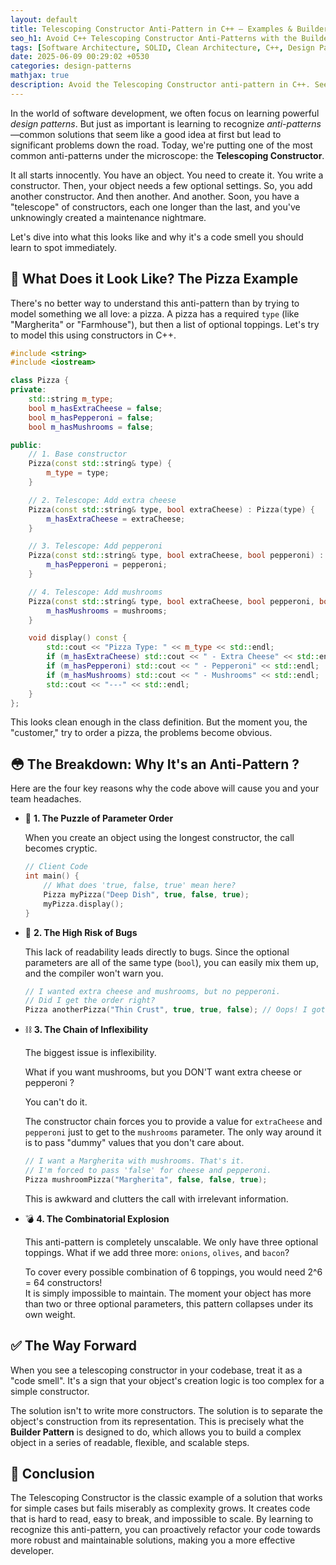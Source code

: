 ```yaml
---
layout: default
title: Telescoping Constructor Anti-Pattern in C++ – Examples & Builder Fix
seo_h1: Avoid C++ Telescoping Constructor Anti-Patterns with the Builder Pattern
tags: [Software Architecture, SOLID, Clean Architecture, C++, Design Patterns]
date: 2025-06-09 00:29:02 +0530
categories: design-patterns
mathjax: true
description: Avoid the Telescoping Constructor anti-pattern in C++. See real-world code examples, its 4 hidden risks, and how the Builder Pattern fixes them.
---
```


In the world of software development, we often focus on learning powerful *design patterns*. But just as important is learning to recognize *anti-patterns*—common solutions that seem like a good idea at first but lead to significant problems down the road. Today, we're putting one of the most common anti-patterns under the microscope: the **Telescoping Constructor**.

It all starts innocently. You have an object. You need to create it. You write a constructor. Then, your object needs a few optional settings. So, you add another constructor. And then another. And another. Soon, you have a "telescope" of constructors, each one longer than the last, and you've unknowingly created a maintenance nightmare.

Let's dive into what this looks like and why it's a code smell you should learn to spot immediately.

## 🍕 What Does it Look Like? The Pizza Example

There's no better way to understand this anti-pattern than by trying to model something we all love: a pizza. A pizza has a required `type` (like "Margherita" or "Farmhouse"), but then a list of optional toppings. Let's try to model this using constructors in C++.

```cpp
#include <string>
#include <iostream>

class Pizza {
private:
    std::string m_type;
    bool m_hasExtraCheese = false;
    bool m_hasPepperoni = false;
    bool m_hasMushrooms = false;

public:
    // 1. Base constructor
    Pizza(const std::string& type) {
        m_type = type;
    }

    // 2. Telescope: Add extra cheese
    Pizza(const std::string& type, bool extraCheese) : Pizza(type) {
        m_hasExtraCheese = extraCheese;
    }

    // 3. Telescope: Add pepperoni
    Pizza(const std::string& type, bool extraCheese, bool pepperoni) : Pizza(type, extraCheese) {
        m_hasPepperoni = pepperoni;
    }

    // 4. Telescope: Add mushrooms
    Pizza(const std::string& type, bool extraCheese, bool pepperoni, bool mushrooms) : Pizza(type, extraCheese, pepperoni) {
        m_hasMushrooms = mushrooms;
    }

    void display() const {
        std::cout << "Pizza Type: " << m_type << std::endl;
        if (m_hasExtraCheese) std::cout << " - Extra Cheese" << std::endl;
        if (m_hasPepperoni) std::cout << " - Pepperoni" << std::endl;
        if (m_hasMushrooms) std::cout << " - Mushrooms" << std::endl;
        std::cout << "---" << std::endl;
    }
};
````
This looks clean enough in the class definition. But the moment you, the "customer," try to order a pizza, the problems become obvious.


## 😳 The Breakdown: Why It's an Anti-Pattern ?

Here are the four key reasons why the code above will cause you and your team headaches.

* 🧩 **1. The Puzzle of Parameter Order**

    When you create an object using the longest constructor, the call becomes cryptic.

    ```cpp
    // Client Code
    int main() {
        // What does 'true, false, true' mean here?
        Pizza myPizza("Deep Dish", true, false, true);
        myPizza.display();
    }
    ````
* 🐛 **2. The High Risk of Bugs**

    This lack of readability leads directly to bugs. Since the optional parameters are all of the same type (`bool`), you can easily mix them up, and the compiler won't warn you.

    ```cpp
    // I wanted extra cheese and mushrooms, but no pepperoni.
    // Did I get the order right?
    Pizza anotherPizza("Thin Crust", true, true, false); // Oops! I got cheese and pepperoni.
    ````

* ⛓️ **3. The Chain of Inflexibility**

    The biggest issue is inflexibility.   
    
    What if you want mushrooms, but you DON'T want extra cheese or pepperoni ?

    You can't do it.

    The constructor chain forces you to provide a value for `extraCheese` and `pepperoni` just to get to the `mushrooms` parameter. The only way around it is to pass "dummy" values that you don't care about.

    ```cpp
    // I want a Margherita with mushrooms. That's it.
    // I'm forced to pass 'false' for cheese and pepperoni.
    Pizza mushroomPizza("Margherita", false, false, true);
    ````
    This is awkward and clutters the call with irrelevant information.


* 💣 **4. The Combinatorial Explosion**

    This anti-pattern is completely unscalable. We only have three optional toppings. What if we add three more: `onions`, `olives`, and `bacon`?

    To cover every possible combination of 6 toppings, you would need 2^6 = 64 constructors!  
    It is simply impossible to maintain. The moment your object has more than two or three optional parameters, this pattern collapses under its own weight.

## ✅ The Way Forward

When you see a telescoping constructor in your codebase, treat it as a "code smell". It's a sign that your object's creation logic is too complex for a simple constructor.

The solution isn't to write more constructors. The solution is to separate the object's construction from its representation. This is precisely what the **Builder Pattern** is designed to do, which allows you to build a complex object in a series of readable, flexible, and scalable steps.

## 🏁 Conclusion

The Telescoping Constructor is the classic example of a solution that works for simple cases but fails miserably as complexity grows. It creates code that is hard to read, easy to break, and impossible to scale. By learning to recognize this anti-pattern, you can proactively refactor your code towards more robust and maintainable solutions, making you a more effective developer.